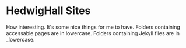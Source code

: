 # HedwigHall Sites
How interesting. It's some nice things for me to have.
Folders containing accessable pages are in lowercase.
Folders containing Jekyll files are in _lowercase.
